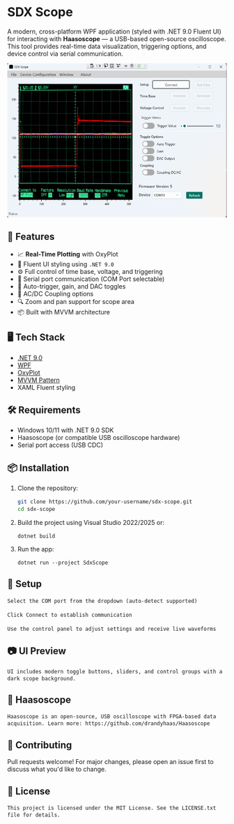 # SDX Scope

A modern, cross-platform WPF application (styled with .NET 9.0 Fluent UI) for interacting with **Haasoscope** — a USB-based open-source oscilloscope. This tool provides real-time data visualization, triggering options, and device control via serial communication.

![Screenshot](SdxScope/Assets/Window_1.png)

## 🚀 Features

- 📈 **Real-Time Plotting** with OxyPlot
- 🎨 Fluent UI styling using `.NET 9.0`
- ⚙️ Full control of time base, voltage, and triggering
- 🔌 Serial port communication (COM Port selectable)
- 🧠 Auto-trigger, gain, and DAC toggles
- 🔄 AC/DC Coupling options
- 🔍 Zoom and pan support for scope area
- 📦 Built with MVVM architecture

## 🖥️ Tech Stack

- [.NET 9.0](https://dotnet.microsoft.com/en-us/download/dotnet/9.0)
- [WPF](https://learn.microsoft.com/en-us/dotnet/desktop/wpf/)
- [OxyPlot](https://oxyplot.github.io/)
- [MVVM Pattern](https://learn.microsoft.com/en-us/dotnet/communitytoolkit/mvvm/introduction)
- XAML Fluent styling

## 🛠️ Requirements

- Windows 10/11 with .NET 9.0 SDK
- Haasoscope (or compatible USB oscilloscope hardware)
- Serial port access (USB CDC)

## 📦 Installation

1. Clone the repository:
   ```bash
   git clone https://github.com/your-username/sdx-scope.git
   cd sdx-scope
	```
2. Build the project using Visual Studio 2022/2025 or:

	```
	dotnet build
	```
3. Run the app:
	```
	dotnet run --project SdxScope
	```
## 🔧 Setup

    Select the COM port from the dropdown (auto-detect supported)

    Click Connect to establish communication

    Use the control panel to adjust settings and receive live waveforms

## 📷 UI Preview

    UI includes modern toggle buttons, sliders, and control groups with a dark scope background.

## 📡 Haasoscope

	Haasoscope is an open-source, USB oscilloscope with FPGA-based data acquisition. Learn more: https://github.com/drandyhaas/Haasoscope
## 🤝 Contributing

Pull requests welcome! For major changes, please open an issue first to discuss what you'd like to change.
## 📄 License

	This project is licensed under the MIT License. See the LICENSE.txt file for details.